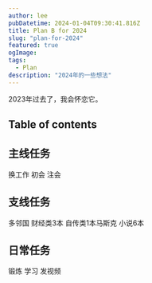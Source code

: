 ```yaml
---
author: lee
pubDatetime: 2024-01-04T09:30:41.816Z
title: Plan B for 2024
slug: "plan-for-2024"
featured: true
ogImage: 
tags:
  - Plan
description: "2024年的一些想法"
---
```


2023年过去了，我会怀恋它。

## Table of contents

## 主线任务
换工作
初会
注会

## 支线任务
多邻国
财经类3本
自传类1本马斯克
小说6本

## 日常任务
锻炼
学习
发视频
